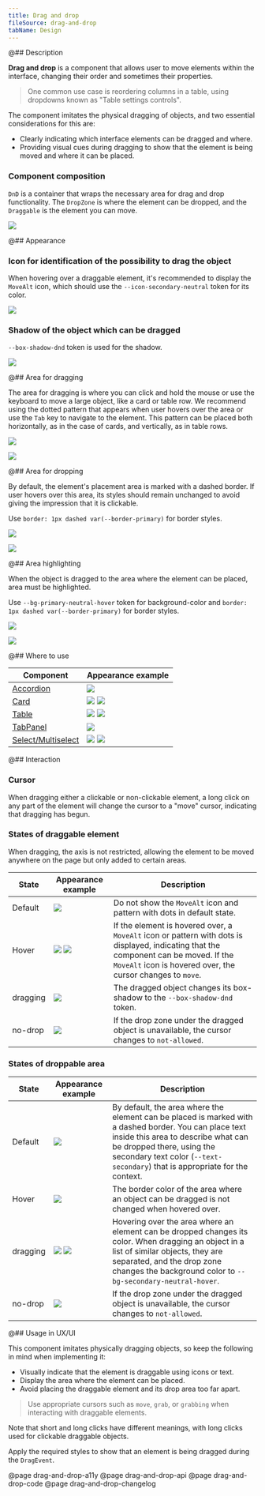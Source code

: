 ```yaml
---
title: Drag and drop
fileSource: drag-and-drop
tabName: Design
---
```


@## Description

**Drag and drop** is a component that allows user to move elements within the interface, changing their order and sometimes their properties.

> One common use case is reordering columns in a table, using dropdowns known as "Table settings controls".

The component imitates the physical dragging of objects, and two essential considerations for this are:

- Clearly indicating which interface elements can be dragged and where.
- Providing visual cues during dragging to show that the element is being moved and where it can be placed.

### Component composition

`DnD` is a container that wraps the necessary area for drag and drop functionality. The `DropZone` is where the element can be dropped, and the `Draggable` is the element you can move.

![](static/dragdrop-scheme.png)

@## Appearance

### Icon for identification of the possibility to drag the object

When hovering over a draggable element, it's recommended to display the `MoveAlt` icon, which should use the `--icon-secondary-neutral` token for its color.

![](static/drag-hover.png)

### Shadow of the object which can be dragged

`--box-shadow-dnd` token is used for the shadow.

![](static/dragging.png)

@## Area for dragging

The area for dragging is where you can click and hold the mouse or use the keyboard to move a large object, like a card or table row. We recommend using the dotted pattern that appears when user hovers over the area or use the `Tab` key to navigate to the element. This pattern can be placed both horizontally, as in the case of cards, and vertically, as in table rows.

![](static/draggable-card.png)

![](static/drag-table.png)

@## Area for dropping

By default, the element's placement area is marked with a dashed border. If user hovers over this area, its styles should remain unchanged to avoid giving the impression that it is clickable.

Use `border: 1px dashed var(--border-primary)` for border styles.

![](static/droppable-zone.png)

![](static/default-and-hover.png)

@## Area highlighting

When the object is dragged to the area where the element can be placed, area must be highlighted.

Use `--bg-primary-neutral-hover` token for background-color and `border: 1px dashed var(--border-primary)` for border styles.

![](static/dragging.png)

![](static/drag-card.png)

@## Where to use

| Component                                | Appearance example                                                                                      |
| ----------------------------------------- | ------------------------------------------------------------------------------------------------------- |
| [Accordion](/components/accordion/)       | ![](static/drag-accordion.png)                                                |
| [Card](/components/card/)                 | ![](static/draggable-card.png) ![](static/drag-card.png)      |
| [Table](/table-group/table/)              | ![](static/drag-table.png) ![](static/drag-table2.png)      |
| [TabPanel](/components/tab-panel/)        | ![](static/drag-tabpanel.png)                                                  |
| [Select/Multiselect](/components/select/) | ![](static/drag-default.png) ![](static/dragging.png) |

@## Interaction

### Cursor

When dragging either a clickable or non-clickable element, a long click on any part of the element will change the cursor to a "move" cursor, indicating that dragging has begun.

### States of draggable element

When dragging, the axis is not restricted, allowing the element to be moved anywhere on the page but only added to certain areas.

| State    | Appearance example                                              | Description                                                                                                                                                                                                                                                                                                        |
| -------- | --------------------------------------------------------------- | ------------------------------------------------------------------------------------------------------------------------------------------------------------------------------------------------------------------------------------------------------------------------------------------------------------- |
| Default  | ![](static/drag-default.png)                             | Do not show the `MoveAlt` icon and pattern with dots in default state.                                                                                                                                                                                                                                        |
| Hover    | ![](static/drag-hover.png) ![](static/drag-table.png) | If the element is hovered over, a `MoveAlt` icon or pattern with dots is displayed, indicating that the component can be moved. If the `MoveAlt` icon is hovered over, the cursor changes to `move`. |
| dragging | ![](static/dragging.png)                            | The dragged object changes its box-shadow to the `--box-shadow-dnd` token.                                                                                                                                                                                                                                    |
| no-drop  | ![](static/no-drop.png)                                  | If the drop zone under the dragged object is unavailable, the cursor changes to `not-allowed`.                                                                                                                                                                                                           |

### States of droppable area

| State    | Appearance example                                                                        | Description                                                                                                                                                                                                                                                                               |
| -------- | ----------------------------------------------------------------------------------------- | ------------------------------------------------------------------------------------------------------------------------------------------------------------------------------------------------------------------------------------------------------------------------------------ |
| Default  | ![](static/droppable-zone.png)                                              | By default, the area where the element can be placed is marked with a dashed border. You can place text inside this area to describe what can be dropped there, using the secondary text color (`--text-secondary`) that is appropriate for the context. |
| Hover    | ![](static/default-and-hover.png)                                           | The border color of the area where an object can be dragged is not changed when hovered over.                                                                                                                                                                                   |
| dragging | ![](static/drag-card.png) ![](static/drag-table2.png) | Hovering over the area where an element can be dropped changes its color. When dragging an object in a list of similar objects, they are separated, and the drop zone changes the background color to `--bg-secondary-neutral-hover`.       |
| no-drop  | ![](static/no-drop.png)                                                            | If the drop zone under the dragged object is unavailable, the cursor changes to `not-allowed`.                                                                                                                                                                             |

@## Usage in UX/UI

This component imitates physically dragging objects, so keep the following in mind when implementing it:

- Visually indicate that the element is draggable using icons or text.
- Display the area where the element can be placed.
- Avoid placing the draggable element and its drop area too far apart.

> Use appropriate cursors such as `move`, `grab`, or `grabbing` when interacting with draggable elements.

Note that short and long clicks have different meanings, with long clicks used for clickable draggable objects.

Apply the required styles to show that an element is being dragged during the `DragEvent`.

@page drag-and-drop-a11y
@page drag-and-drop-api
@page drag-and-drop-code
@page drag-and-drop-changelog
